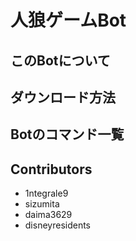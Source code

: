 # 人狼ゲームBot

## このBotについて

## ダウンロード方法

## Botのコマンド一覧

## Contributors

- 1ntegrale9
- sizumita
- daima3629
- disneyresidents
